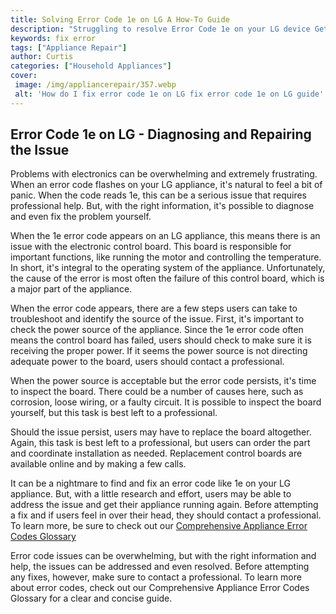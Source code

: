 ```yaml
---
title: Solving Error Code 1e on LG A How-To Guide
description: "Struggling to resolve Error Code 1e on your LG device Get helpful tips and solutions with this how-to guide Learn the steps you need to take to get your device working again"
keywords: fix error
tags: ["Appliance Repair"]
author: Curtis
categories: ["Household Appliances"]
cover: 
 image: /img/appliancerepair/357.webp
 alt: 'How do I fix error code 1e on LG fix error code 1e on LG guide'
---
```

## Error Code 1e on LG - Diagnosing and Repairing the Issue
Problems with electronics can be overwhelming and extremely frustrating. When an error code flashes on your LG appliance, it's natural to feel a bit of panic. When the code reads 1e, this can be a serious issue that requires professional help. But, with the right information, it's possible to diagnose and even fix the problem yourself. 

When the 1e error code appears on an LG appliance, this means there is an issue with the electronic control board. This board is responsible for important functions, like running the motor and controlling the temperature. In short, it's integral to the operating system of the appliance. Unfortunately, the cause of the error is most often the failure of this control board, which is a major part of the appliance. 

When the error code appears, there are a few steps users can take to troubleshoot and identify the source of the issue. First, it's important to check the power source of the appliance. Since the 1e error code often means the control board has failed, users should check to make sure it is receiving the proper power. If it seems the power source is not directing adequate power to the board, users should contact a professional.

When the power source is acceptable but the error code persists, it's time to inspect the board. There could be a number of causes here, such as corrosion, loose wiring, or a faulty circuit. It is possible to inspect the board yourself, but this task is best left to a professional. 

Should the issue persist, users may have to replace the board altogether. Again, this task is best left to a professional, but users can order the part and coordinate installation as needed. Replacement control boards are available online and by making a few calls.

It can be a nightmare to find and fix an error code like 1e on your LG appliance. But, with a little research and effort, users may be able to address the issue and get their appliance running again. Before attempting a fix and if users feel in over their head, they should contact a professional. To learn more, be sure to check out our [Comprehensive Appliance Error Codes Glossary](./error-codes/)

Error code issues can be overwhelming, but with the right information and help, the issues can be addressed and even resolved. Before attempting any fixes, however, make sure to contact a professional. To learn more about error codes, check out our Comprehensive Appliance Error Codes Glossary for a clear and concise guide.
